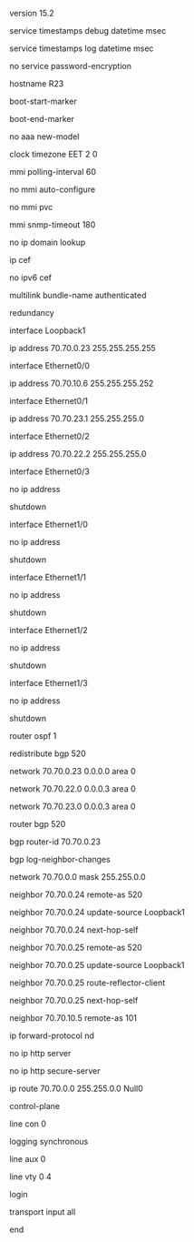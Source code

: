 version 15.2

service timestamps debug datetime msec

service timestamps log datetime msec

no service password-encryption

hostname R23

boot-start-marker

boot-end-marker

no aaa new-model

clock timezone EET 2 0

mmi polling-interval 60

no mmi auto-configure

no mmi pvc

mmi snmp-timeout 180

no ip domain lookup

ip cef

no ipv6 cef

multilink bundle-name authenticated

redundancy

interface Loopback1

 ip address 70.70.0.23 255.255.255.255

interface Ethernet0/0

 ip address 70.70.10.6 255.255.255.252

interface Ethernet0/1

 ip address 70.70.23.1 255.255.255.0

interface Ethernet0/2

 ip address 70.70.22.2 255.255.255.0

interface Ethernet0/3

 no ip address

 shutdown

interface Ethernet1/0

 no ip address

 shutdown

interface Ethernet1/1

 no ip address

 shutdown

interface Ethernet1/2

 no ip address

 shutdown

interface Ethernet1/3

 no ip address

 shutdown

router ospf 1

 redistribute bgp 520

 network 70.70.0.23 0.0.0.0 area 0

 network 70.70.22.0 0.0.0.3 area 0

 network 70.70.23.0 0.0.0.3 area 0

router bgp 520

 bgp router-id 70.70.0.23

 bgp log-neighbor-changes

 network 70.70.0.0 mask 255.255.0.0

 neighbor 70.70.0.24 remote-as 520

 neighbor 70.70.0.24 update-source Loopback1

 neighbor 70.70.0.24 next-hop-self

 neighbor 70.70.0.25 remote-as 520

 neighbor 70.70.0.25 update-source Loopback1

 neighbor 70.70.0.25 route-reflector-client

 neighbor 70.70.0.25 next-hop-self

 neighbor 70.70.10.5 remote-as 101

ip forward-protocol nd

no ip http server

no ip http secure-server

ip route 70.70.0.0 255.255.0.0 Null0

control-plane

line con 0

 logging synchronous

line aux 0

line vty 0 4

 login

 transport input all

end